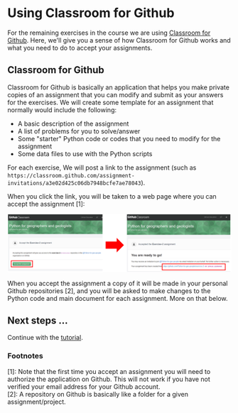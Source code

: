 # Using Classroom for Github
For the remaining exercises in the course we are using [Classroom for Github](https://github.com/education/classroom). 
Here, we'll give you a sense of how Classroom for Github works and what you need to do to accept your assignments.

## Classroom for Github
Classroom for Github is basically an application that helps you make private copies of an assignment that you can modify and 
submit as your answers for the exercises. We will create some template for an assignment that normally would include the following:

- A basic description of the assignment
- A list of problems for you to solve/answer
- Some "starter" Python code or codes that you need to modify for the assignment
- Some data files to use with the Python scripts

For each exercise, We will post a link to the assignment (such as `https://classroom.github.com/assignment-invitations/a3e02d425c06db7948bcfe7ae78043`). 

When you click the link, you will be taken to a web page where you can accept the assignment [1]:

![Accept GitHub classroom invitation](../img/2_Accept_classroom_invitation.PNG)
 
When you accept the assignment a copy of it will be made in your personal Github repositories [2], and you will be asked to make changes to the Python code and main document for each assignment. More on that below.

## Next steps ...

Continue with the [tutorial](working-on-assignment.md).

### Footnotes
[1]: Note that the first time you accept an assignment you will need to authorize the application on Github. This will not work if you have not verified your email address for your Github account.<br/>
[2]: A repository on Github is basically like a folder for a given assignment/project.

